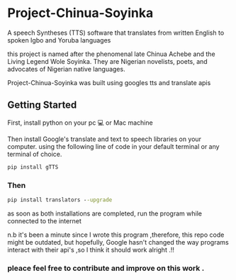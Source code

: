 # Project-Chinua-Soyinka


A speech Syntheses (TTS) software that translates from written English to spoken Igbo and Yoruba languages


this project is named after the phenomenal late Chinua Achebe and the Living Legend Wole Soyinka. They are Nigerian novelists, poets, and advocates of  Nigerian native languages.

Project-Chinua-Soyinka was built using googles tts and translate apis

## Getting Started

First, install python on your pc 💻  or Mac machine  


Then install Google's translate and text to speech libraries on your computer.
using the following line of code in your default terminal or any terminal of choice.

```cmd
pip install gTTS
```
### Then
```cmd
pip install translators --upgrade
```

as soon as both installations are completed, run the program while connected to the internet


n.b it's been a minute since I wrote this program ,therefore, this repo code might be outdated, but hopefully, Google hasn't changed the way programs interact with their api's ,so I think it should work alright .!!


###  pleace feel free to contribute and improve on this work .
